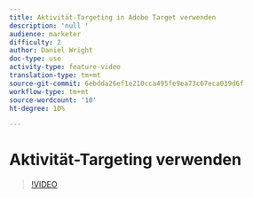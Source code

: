 ```yaml
---
title: Aktivität-Targeting in Adobe Target verwenden
description: 'null '
audience: marketer
difficulty: 2
author: Daniel Wright
doc-type: use
activity-type: feature-video
translation-type: tm+mt
source-git-commit: 6ebdda26ef1e210cca495fe9ea73c67eca039d6f
workflow-type: tm+mt
source-wordcount: '10'
ht-degree: 10%

---
```


# Aktivität-Targeting verwenden

>[!VIDEO](https://video.tv.adobe.com/v/17385/?quality=12)